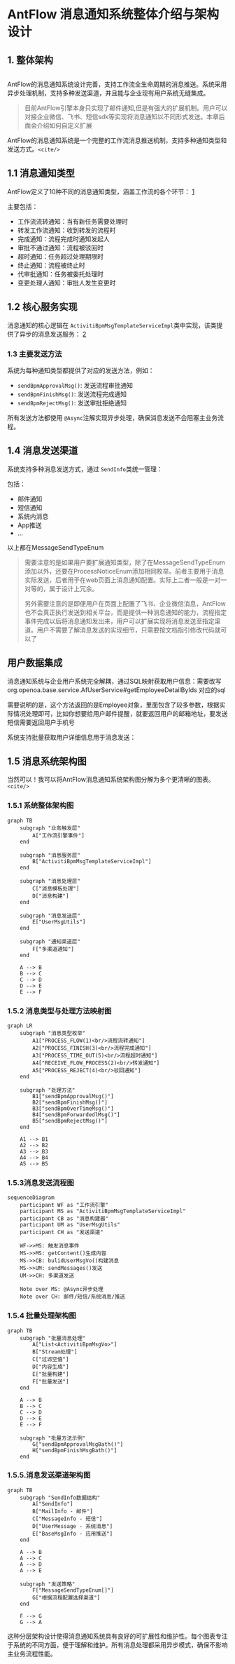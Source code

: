 # AntFlow 消息通知系统整体介绍与架构设计

## 1. 整体架构

```mermaid

```

AntFlow的消息通知系统设计完善，支持工作流全生命周期的消息推送。系统采用异步处理机制，支持多种发送渠道，并且能与企业现有用户系统无缝集成。

> 目前AntFlow引擎本身只实现了邮件通知,但是有强大的扩展机制。用户可以对接企业微信、飞书、短信sdk等实现将消息通知以不同形式发送。本章后面会介绍如何自定义扩展

AntFlow的消息通知系统是一个完整的工作流消息推送机制，支持多种通知类型和发送方式。`<cite/>`

## 1.1 消息通知类型

AntFlow定义了10种不同的消息通知类型，涵盖工作流的各个环节： [1](#0-0)

主要包括：

- 工作流流转通知：当有新任务需要处理时
- 转发工作流通知：收到转发的流程时
- 完成通知：流程完成时通知发起人
- 审批不通过通知：流程被驳回时
- 超时通知：任务超过处理期限时
- 终止通知：流程被终止时
- 代审批通知：任务被委托处理时
- 变更处理人通知：审批人发生变更时

## 1.2 核心服务实现

消息通知的核心逻辑在 `ActivitiBpmMsgTemplateServiceImpl`类中实现，该类提供了异步的消息发送服务： [2](#0-1)

### 1.3 主要发送方法

系统为每种通知类型都提供了对应的发送方法，例如：

- `sendBpmApprovalMsg()`: 发送流程审批通知
- `sendBpmFinishMsg()`: 发送流程完成通知
- `sendBpmRejectMsg()`: 发送审批拒绝通知

所有发送方法都使用 `@Async`注解实现异步处理，确保消息发送不会阻塞主业务流程。

## 1.4 消息发送渠道

系统支持多种消息发送方式，通过 `SendInfo`类统一管理：

包括：

- 邮件通知
- 短信通知
- 系统内消息
- App推送
- ...

以上都在MessageSendTypeEnum

> 需要注意的是如果用户要扩展通知类型，除了在MessageSendTypeEnum添加以外，还要在ProcessNoticeEnum添加相同枚举。前者主要用于消息实际发送，后者用于在web页面上消息通知配置。实际上二者一般是一对一对等的，属于设计上冗余。
>
> 另外需要注意的是即便用户在页面上配置了飞书、企业微信消息，AntFlow也不会真正执行发送到相关平台，而是提供一种消息通知的能力，流程指定事件完成以后将消息通知发出来，用户可以扩展实现将消息发送至指定渠道。用户不需要了解消息发送的实现细节，只需要按文档指引修改代码就可以了

## 用户数据集成

消息通知系统与企业用户系统完全解耦，通过SQL映射获取用户信息：需要改写org.openoa.base.service.AfUserService#getEmployeeDetailByIds 对应的sql

需要说明的是，这个方法返回的是Employee对象，里面包含了较多参数，根据实际情况处理即可，比如你想要给用户邮件提醒，就要返回用户的邮箱地址，要发送短信需要返回用户手机号

系统支持批量获取用户详细信息用于消息发送：

## 1.5 消息系统架构图

当然可以！我可以将AntFlow消息通知系统架构图分解为多个更清晰的图表。`<cite/>`

### 1.5.1 系统整体架构图

```mermaid
graph TB
    subgraph "业务触发层"
        A["工作流引擎事件"]
    end
  
    subgraph "消息服务层"
        B["ActivitiBpmMsgTemplateServiceImpl"]
    end
  
    subgraph "消息处理层"
        C["消息模板处理"]
        D["消息构建"]
    end
  
    subgraph "消息发送层"
        E["UserMsgUtils"]
    end
  
    subgraph "通知渠道层"
        F["多渠道通知"]
    end
  
    A --> B
    B --> C
    C --> D
    D --> E
    E --> F
```

### 1.5.2 消息类型与处理方法映射图

```mermaid
graph LR
    subgraph "消息类型枚举"
        A1["PROCESS_FLOW(1)<br/>流程流转通知"]
        A2["PROCESS_FINISH(3)<br/>流程完成通知"]
        A3["PROCESS_TIME_OUT(5)<br/>流程超时通知"]
        A4["RECEIVE_FLOW_PROCESS(2)<br/>转发通知"]
        A5["PROCESS_REJECT(4)<br/>驳回通知"]
    end
  
    subgraph "处理方法"
        B1["sendBpmApprovalMsg()"]
        B2["sendBpmFinishMsg()"]
        B3["sendBpmOverTimeMsg()"]
        B4["sendBpmForwardedlMsg()"]
        B5["sendBpmRejectMsg()"]
    end
  
    A1 --> B1
    A2 --> B2
    A3 --> B3
    A4 --> B4
    A5 --> B5
```

### 1.5.3消息发送流程图

```mermaid
sequenceDiagram
    participant WF as "工作流引擎"
    participant MS as "ActivitiBpmMsgTemplateServiceImpl"
    participant CB as "消息构建器"
    participant UM as "UserMsgUtils"
    participant CH as "发送渠道"
  
    WF->>MS: 触发消息事件
    MS->>MS: getContent()生成内容
    MS->>CB: bulidUserMsgVo()构建消息
    MS->>UM: sendMessages()发送
    UM->>CH: 多渠道发送
  
    Note over MS: @Async异步处理
    Note over CH: 邮件/短信/系统消息/推送
```

### 1.5.4 批量处理架构图

```mermaid
graph TB
    subgraph "批量消息处理"
        A["List<ActivitiBpmMsgVo>"]
        B["Stream处理"]
        C["过滤空值"]
        D["内容生成"]
        E["批量构建"]
        F["批量发送"]
    end
  
    A --> B
    B --> C
    C --> D
    D --> E
    E --> F
  
    subgraph "批量方法示例"
        G["sendBpmApprovalMsgBath()"]
        H["sendBpmFinishMsgBath()"]
    end
```

### 1.5.5.消息发送渠道架构图

```mermaid
graph TB
    subgraph "SendInfo数据结构"
        A["SendInfo"]
        B["MailInfo - 邮件"]
        C["MessageInfo - 短信"]
        D["UserMessage - 系统消息"]
        E["BaseMsgInfo - 应用推送"]
    end
  
    A --> B
    A --> C
    A --> D
    A --> E
  
    subgraph "发送策略"
        F["MessageSendTypeEnum[]"]
        G["根据流程配置选择渠道"]
    end
  
    F --> G
    G --> A
```

这种分层架构设计使得消息通知系统具有良好的可扩展性和维护性。每个图表专注于系统的不同方面，便于理解和维护。所有消息处理都采用异步模式，确保不影响主业务流程性能。
